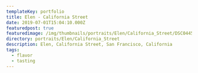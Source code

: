 ```yaml
---
templateKey: portfolio
title: Elen - California Street
date: 2019-07-01T15:04:10.000Z
featuredpost: true
featuredimage: /img/thumbnails/portraits/Elen/California_Street/DSC04456_cinematic4.jpg
directory: portraits/Elen/California_Street
description: Elen, California Street, San Francisco, California
tags:
  - flavor
  - tasting
---
```

